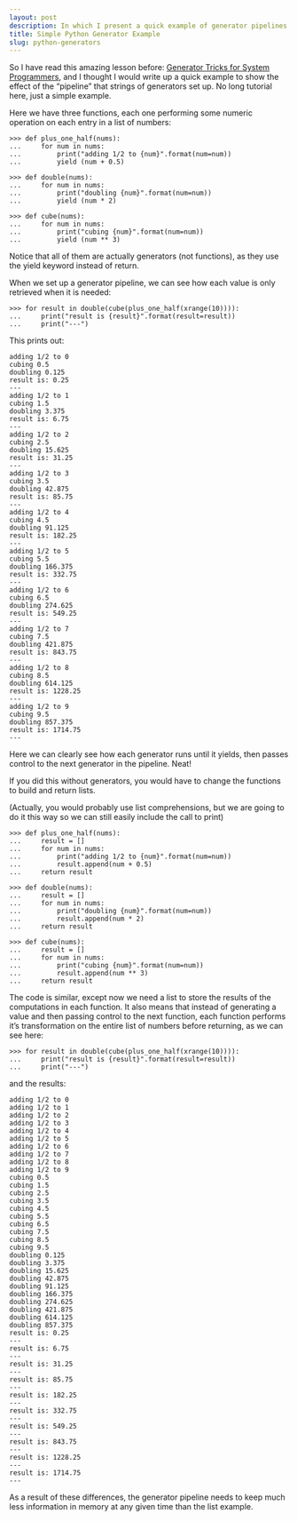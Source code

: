 ```yaml
---
layout: post
description: In which I present a quick example of generator pipelines.
title: Simple Python Generator Example
slug: python-generators
---
```



So I have read this amazing lesson before: [Generator Tricks for
System Programmers](http://www.dabeaz.com/generators/), and I thought I would write up a quick example to show the
effect of the “pipeline” that strings of generators set up. No long
tutorial here, just a simple example.

Here we have three functions, each one performing some numeric operation
on each entry in a list of numbers:

    >>> def plus_one_half(nums):
    ...     for num in nums:
    ...         print("adding 1/2 to {num}".format(num=num))
    ...         yield (num + 0.5)

    >>> def double(nums):
    ...     for num in nums:
    ...         print("doubling {num}".format(num=num))
    ...         yield (num * 2)

    >>> def cube(nums):
    ...     for num in nums:
    ...         print("cubing {num}".format(num=num))
    ...         yield (num ** 3)

Notice that all of them are actually generators (not functions), as they
use the yield keyword instead of return.

When we set up a generator pipeline, we can see how each value is only
retrieved when it is needed:

    >>> for result in double(cube(plus_one_half(xrange(10)))):
    ...     print("result is {result}".format(result=result))
    ...     print("---")

This prints out:

    adding 1/2 to 0
    cubing 0.5
    doubling 0.125
    result is: 0.25
    ---
    adding 1/2 to 1
    cubing 1.5
    doubling 3.375
    result is: 6.75
    ---
    adding 1/2 to 2
    cubing 2.5
    doubling 15.625
    result is: 31.25
    ---
    adding 1/2 to 3
    cubing 3.5
    doubling 42.875
    result is: 85.75
    ---
    adding 1/2 to 4
    cubing 4.5
    doubling 91.125
    result is: 182.25
    ---
    adding 1/2 to 5
    cubing 5.5
    doubling 166.375
    result is: 332.75
    ---
    adding 1/2 to 6
    cubing 6.5
    doubling 274.625
    result is: 549.25
    ---
    adding 1/2 to 7
    cubing 7.5
    doubling 421.875
    result is: 843.75
    ---
    adding 1/2 to 8
    cubing 8.5
    doubling 614.125
    result is: 1228.25
    ---
    adding 1/2 to 9
    cubing 9.5
    doubling 857.375
    result is: 1714.75
    ---

Here we can clearly see how each generator runs until it yields, then
passes control to the next generator in the pipeline. Neat!

If you did this without generators, you would have to change the
functions to build and return lists.

(Actually, you would probably use list comprehensions, but we are going
to do it this way so we can still easily include the call to print)

    >>> def plus_one_half(nums):
    ...     result = []
    ...     for num in nums:
    ...         print("adding 1/2 to {num}".format(num=num))
    ...         result.append(num + 0.5)
    ...     return result

    >>> def double(nums):
    ...     result = []
    ...     for num in nums:
    ...         print("doubling {num}".format(num=num))
    ...         result.append(num * 2)
    ...     return result

    >>> def cube(nums):
    ...     result = []
    ...     for num in nums:
    ...         print("cubing {num}".format(num=num))
    ...         result.append(num ** 3)
    ...     return result

The code is similar, except now we need a list to store the results of
the computations in each function. It also means that instead of
generating a value and then passing control to the next function, each
function performs it’s transformation on the entire list of numbers
before returning, as we can see here:

    >>> for result in double(cube(plus_one_half(xrange(10)))):
    ...     print("result is {result}".format(result=result))
    ...     print("---")

and the results:

    adding 1/2 to 0
    adding 1/2 to 1
    adding 1/2 to 2
    adding 1/2 to 3
    adding 1/2 to 4
    adding 1/2 to 5
    adding 1/2 to 6
    adding 1/2 to 7
    adding 1/2 to 8
    adding 1/2 to 9
    cubing 0.5
    cubing 1.5
    cubing 2.5
    cubing 3.5
    cubing 4.5
    cubing 5.5
    cubing 6.5
    cubing 7.5
    cubing 8.5
    cubing 9.5
    doubling 0.125
    doubling 3.375
    doubling 15.625
    doubling 42.875
    doubling 91.125
    doubling 166.375
    doubling 274.625
    doubling 421.875
    doubling 614.125
    doubling 857.375
    result is: 0.25
    ---
    result is: 6.75
    ---
    result is: 31.25
    ---
    result is: 85.75
    ---
    result is: 182.25
    ---
    result is: 332.75
    ---
    result is: 549.25
    ---
    result is: 843.75
    ---
    result is: 1228.25
    ---
    result is: 1714.75
    ---

As a result of these differences, the generator pipeline needs to keep
much less information in memory at any given time than the list example.

